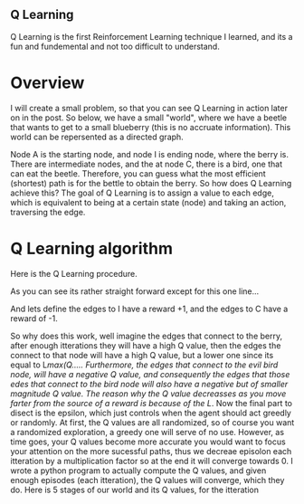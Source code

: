 ## Q Learning

Q Learning is the first Reinforcement Learning technique I learned, and its a fun and fundemental and not too difficult to understand. 

# Overview
I will create a small problem, so that you can see Q Learning in action later on in the post. So below, we have a small "world", where we have a beetle that wants to get to a small blueberry (this is no accruate information). This world can be repersented as a directed graph. 

Node A is the starting node, and node I is ending node, where the berry is. There are intermediate nodes, and the at node C, there is a bird, one that can eat the beetle. Therefore, you can guess what the most efficient (shortest) path is for the bettle to obtain the berry. So how does Q Learning achieve this?
The goal of Q Learning is to assign a value to each edge, which is equivalent to being at a certain state (node) and taking an action, traversing the edge. 

# Q Learning algorithm
Here is the Q Learning procedure.


As you can see its rather straight forward except for this one line...

And lets define the edges to I have a reward +1, and the edges to C have a reward of -1. 

So why does this work, well imagine the edges that connect to the berry, after enough itterations they will have a high Q value, then the edges the connect to that node will have a high Q value, but a lower one since its equal to L*max(Q..... Furthermore, the edges that connect to the evil bird node, will have a negative Q value, and consequently the edges that those edes that connect to the bird node will also have a negative but of smaller magnitude Q value. The reason why the Q value decreasses as you move farter from the source of a reward is because of the L*. Now the final part to disect is the epsilon, which just controls when the agent should act greedly or randomly. At first, the Q values are all randomized, so of course you want a randomized exploration, a greedy one will serve of no use. However, as time goes, your Q values become more accurate you would want to focus your attention on the more sucessful paths, thus we decreae episolon each itteration by a multiplication factor so at the end it will converge towards 0. 
I wrote a python program to actually compute the Q values, and given enough episodes (each itteration), the Q values will converge, which they do. Here is 5 stages of our world and its Q values, for the itteration 
